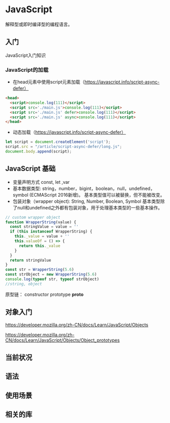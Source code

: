 # JavaScript

解释型或即时编译型的编程语言。

## 入门

  JavaScript入门知识

### JavaScript的加载
  
- 在head元素中使用script元素加载（https://javascript.info/script-async-defer）

```html
<head>
  <script>console.log(111)</script>
  <script src='./main.js'>console.log(111)</script>
  <script src='./main.js' defer>console.log(111)</script>  
  <script src='./main.js' async>console.log(111)</script>
</head>
```

- 动态加载（https://javascript.info/script-async-defer）
  
```javascript
let script = document.createElement('script');
script.src = "/article/script-async-defer/long.js";
document.body.append(script); 
```

## JavaScript 基础

- 变量声明方式 const, let ,var
- 基本数据类型: string，number，bigint，boolean，null，undefined，symbol (ECMAScript 2016新增)。
  基本类型值可以被替换，但不能被改变。
- 包装对象（wrapper object): String, Number, Boolean, Symbol
  基本类型除了null和undefined之外都有包装对象，用于处理基本类型的一些基本操作。

```js
// custom wrapper object
function WrapperString(value) {
  const stringValue = value = ''
  if (this instanceof WrapperString) {
    this._value = value + ''
    this.valueOf = () => {
      return this._value
    }
  }
  return stringValue
}
const str = WrapperString(5.6)
const strObject = new WrapperString(5.6)
console.log(typeof str, typeof strObject)
//string, object
```

原型链：
constructor
prototype
__proto__

## 对象入门

https://developer.mozilla.org/zh-CN/docs/Learn/JavaScript/Objects

https://developer.mozilla.org/zh-CN/docs/Learn/JavaScript/Objects/Object_prototypes

## 当前状况

## 语法

## 使用场景

## 相关的库
